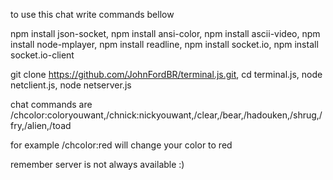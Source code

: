 to use  this  chat write commands bellow

npm install json-socket,
npm install ansi-color,
npm install ascii-video,
npm install node-mplayer,
npm install readline,
npm install socket.io,
npm install socket.io-client

git clone  https://github.com/JohnFordBR/terminal.js.git,
cd   terminal.js,
node netclient.js,
node netserver.js


chat commands  are /chcolor:coloryouwant,/chnick:nickyouwant,/clear,/bear,/hadouken,/shrug,/fry,/alien,/toad


for example  /chcolor:red  will change your color to red


remember server is not always available :)
